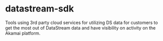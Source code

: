 # datastream-sdk
Tools using 3rd party cloud services for utilizing DS data for customers to get the most out of DataStream data and have visibility on activity on the Akamai platform.
